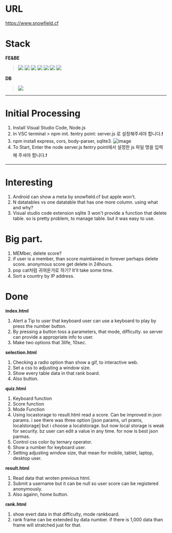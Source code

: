 # URL
https://www.snowfield.cf

# Stack
**FE&BE**
><img src="https://img.shields.io/badge/visualstudiocode-007ACC?style=for-the-badge&logo=visualstudiocode&logoColor=white">
><img src="https://img.shields.io/badge/html5-E34F26?style=for-the-badge&logo=html5&logoColor=white">
><img src="https://img.shields.io/badge/css-1572B6?style=for-the-badge&logo=css3&logoColor=white">
><img src="https://img.shields.io/badge/javascript-F7DF1E?style=for-the-badge&logo=javascript&logoColor=black">
><img src="https://img.shields.io/badge/jquery-0769AD?style=for-the-badge&logo=jquery&logoColor=white">
><img src="https://img.shields.io/badge/nodedotjs-339933?style=for-the-badge&logo=nodedotjs&logoColor=white">
><img src="https://img.shields.io/badge/express-000000?style=for-the-badge&logo=express&logoColor=white">
**DB**
><img src="https://img.shields.io/badge/sqlite-003B57?style=for-the-badge&logo=sqlite&logoColor=white">

---

# Initial Processing
1. Install Visual Studio Code, Node.js
2. In VSC terminal > npm init. ❗entry point: server.js 로 설정해주셔야 합니다.❗
3. npm install express, cors, body-parser, sqlite3.
![image](https://github.com/asnowfield/FEBE/assets/86102527/570629a3-dfde-48a3-ae96-29fdf0fc2ac1)
4. To Start, Enter the node server.js ❗entry point에서 설정한 js 파일 명을 입력해 주셔야 합니다.❗

---
# Interesting
1. Android can show a meta by snowfield.cf but apple won't.
2. N datatables vs one datatable that has one more column. using what and why?
3. Visual studio code extension sqlite 3 won't provide a function that delete table. so is pretty problem, to manage table. but it was easy to use.

# Big part.
1. MEMber, delete score? 
2. if user is a member, than score maintiained in forever perhaps delete score. anonymous score get delete in 24hours.
3. pop cat처럼 귀여운거로 하기? It'll take some time.
5. Sort a country by IP address.

# Done 
**index.html**
1. Alert a Tip to user that keyboard user can use a keyboard to play by press the number button.
2. By pressing a button toss a parameters, that mode, difficulty. so server can provide a appropriate info to user.
3. Make two options that 3life, 10sec.

**selection.html**
1. Checking a radio option than show a gif, to interactive web.
2. Set a css to adjusting a window size.
3. Show every table data in that rank board.
4. Also button.

**quiz.html**
1. Keyboard function
2. Score function
3. Mode Function
4. Using locastorage to result.html read a score. Can be improved in json params. i see there was three option [json params, url prams, localstorage] but i choose a localstorage. but now local storage is weak for security. bz user can edit a value in any time. for now is best json parmas.
5. Control css color by ternary operator.
6. Show a number for keyboard user.
7. Setting adjusting window size, that mean for mobile, tablet, laptop, desktop user.

**result.html**
1. Read data that wroten previous html.
2. Submit a username but it can be null so user score can be registered anonymously.
3. Also againn, home button.

**rank.html**
1. show evert data in that difficulty, mode rankboard.
2. rank frame can be extended by data number. if there is 1,000 data than frame will stratched just for that.
